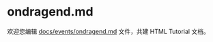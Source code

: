 ondragend.md
===

欢迎您编辑 <a target="__blank" href="https://github.com/jaywcjlove/html-tutorial/blob/master/docs/events/ondragend.md">docs/events/ondragend.md</a> 文件，共建 HTML Tutorial 文档。